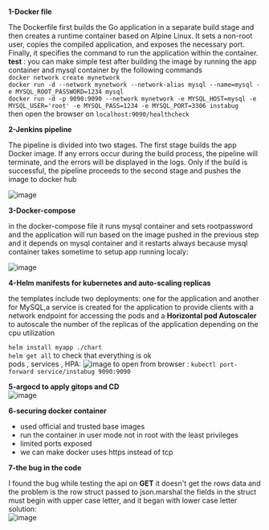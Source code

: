 **1-Docker file**

The Dockerfile first builds the Go application in a separate build stage and then creates a runtime container based on Alpine Linux. It sets a non-root user, copies the compiled application, and exposes the necessary port. Finally, it specifies the command to run the application within the container.
**test** : you can make simple test after building the image by running the app container and mysql container by the following commands  
`docker network create mynetwork`  
`docker run -d --network mynetwork --network-alias mysql --name=mysql -e MYSQL_ROOT_PASSWORD=1234 mysql`  
`docker run -d -p 9090:9090 --network mynetwork -e MYSQL_HOST=mysql -e MYSQL_USER='root' -e MYSQL_PASS=1234 -e MYSQL_PORT=3306 instabug`  
then open the browser on `localhost:9090/healthcheck`


**2-Jenkins pipeline**  

The pipeline is divided into two stages. The first stage builds the app Docker image. If any errors occur during the build process, the pipeline will terminate, and the errors will be displayed in the logs. Only if the build is successful, the pipeline proceeds to the second stage and pushes the image to docker hub  

![image](https://github.com/mohamedsheriif/instabug_internship_challenge/assets/53241112/c2895ae8-b152-4e08-8420-5153ad8797c6)



**3-Docker-compose**  

in the docker-compose file it runs mysql container and sets rootpassword and the application will run based on the image pushed in the previous step and it depends on mysql container and it restarts always because mysql container takes sometime to setup
app running localy:  

![image](https://github.com/mohamedsheriif/instabug_internship_challenge/assets/53241112/361e56a8-8f9e-4046-872c-c4d90dfdc867)

**4-Helm manifests for kubernetes and auto-scaling replicas**  

the templates include two deployments: one for the application and another for MySQL,a service is created for the application to provide clients with a network endpoint for accessing the pods and a **Horizontal pod Autoscaler** to autoscale the number of the replicas of the application depending on the cpu utilization

`helm install myapp ./chart`  
`helm get all` to check that everything is ok  
pods , services , HPA:
![image](https://github.com/mohamedsheriif/instabug_internship_challenge/assets/53241112/f4f3d619-ccde-4d53-a673-d14366df7110)
to open from browser : `kubectl port-forward service/instabug 9090:9090`  

**5-argocd to apply gitops and CD**  
![image](https://github.com/mohamedsheriif/instabug_internship_challenge/assets/53241112/4c33c8d9-d873-42ed-a8e9-e5d16bf71b84)

**6-securing docker container**  
 * used official and trusted base images
 * run the container in user mode not in root with the least privileges
 * limited ports exposed
 * we can make docker uses https instead of tcp

**7-the bug in the code**  

I found the bug while testing the api on **GET** it doesn't get the rows data and the problem is the row struct passed to json.marshal
the fields in the struct must begin with upper case letter, and it began with lower case letter  
solution:  
![image](https://github.com/mohamedsheriif/instabug_internship_challenge/assets/53241112/98953cf8-da82-4a5d-8281-aaff9f2cb26a)



